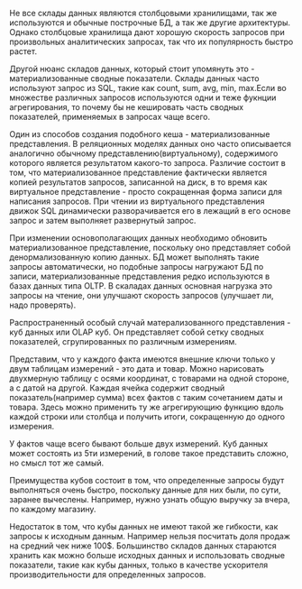 Не все склады данных являются столбцовыми хранилищами, так же используются и обычные построчные БД, а так же другие архитектуры. Однако столбцовые хранилища дают хорошую скорость запросов при произвольных аналитических запросах, так что их популярность быстро растет.

Другой нюанс складов данных, который стоит упомянуть это - материализованные сводные показатели. Склады данных часто используют запрос из SQL, такие как count, sum, avg, min, max.Если во множестве различных запросов используются одни и теже фукнции агрегирования, то почему бы не кешировать часть сводных показателей, применяемых в запросах чаще всего.

Один из способов создания подобного кеша - материализованные представления. В реляционных моделях данных оно часто описывается аналогично обычному представлению(виртуальному), содержимого которого является результатом какого-то запроса. Различие состоит в том, что материализованное представление фактически является копией результатов запросов, записанной на диск, в то время как виртуальное представление - просто сокращенная форма записи для написания запросов. При чтении из виртуального представления движок SQL динамически разворачивается его в лежащий в его основе запрос и затем выполняет развернутый  запрос.

При изменении основополагающих данных необходимо обновить материализованное представление, поскольку оно представляет собой денормализованную копию данных. БД может выполнять такие запросы автоматически, но подобные запросы нагружают БД по записи, материализованные представления редко используются в базах данных типа OLTP. В скаладах данных основная нагрузка это запросы на чтение, они улучшают скорость запросов (улучшает ли, надо проверять).

Распространенный особый случай матерализованного представления - куб данных или OLAP куб. Он представляет собой сетку сводных показателей, сгрупированных по различным измерениям.

Представим, что у каждого факта имеются внешние ключи только у двум таблицам измерений - это дата и товар. Можно нарисовать двухмерную таблицу с осями координат, с товарами на одной стороне, а с датой на другой. Каждая ячейка содержит сводный показатель(например сумма) всех фактов с таким сочетанием даты и товара. Здесь можно применить ту же агрегирующию функцию вдоль каждой строки или столбца и получить итоги, сокращенную до одного измерения.

У фактов чаще всего бывают больше двух измерений. Куб данных может состоять из 5ти измерений, в голове такое представить сложно, но смысл тот же самый.

Преимущества кубов состоит в том, что определенные запросы будут выполняться очень быстро, поскольку данные для них были, по сути, заранее вычеслены. Например, нужно узнать общую выручку за вчера, по каждому магазину.

Недостаток в том, что кубы данных не имеют такой же гибкости, как запросы к исходным данным. Например нельзя посчитать доля продаж на средний чек ниже 100$. Большинство складов данных стараются хранить как можно больше исходных данных и использовать сводные показатели, такие как кубы данных, только в качестве ускорителя производительности для определенных запросов.